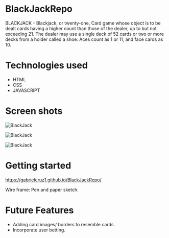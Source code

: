 # BlackJackRepo
BLACKJACK -  Blackjack, or twenty-one, Card game whose object is to be dealt cards having a higher count than those of the dealer, up to but not exceeding 21. The dealer may use a single deck of 52 cards or two or more decks from a holder called a shoe. Aces count as 1 or 11, and face cards as 10.

# Technologies used
<ul>
<li>HTML</li>
<li>CSS</li>
<li>JAVASCRIPT</li>
</ul>


# Screen shots
![BlackJack](https://imgur.com/DGWQnp1.jpg)

![BlackJack](https://imgur.com/8I3eDmC.jpg)

![BlackJack](https://imgur.com/RqfVsp4.jpg)

# Getting started
 https://gabrielcruz1.github.io/BlackJackRepo/

Wire frame: Pen and paper sketch.

# Future Features
<ul> 
<li> Adding card images/ borders to resemble cards.</li>
<li> Incorporate user betting.</li>
</ul> 







   